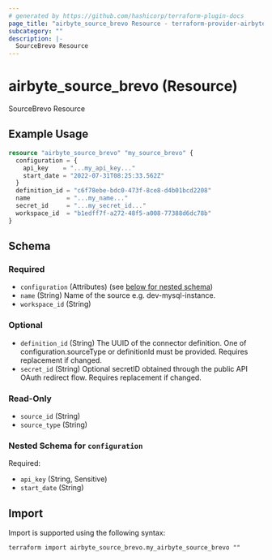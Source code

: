```yaml
---
# generated by https://github.com/hashicorp/terraform-plugin-docs
page_title: "airbyte_source_brevo Resource - terraform-provider-airbyte"
subcategory: ""
description: |-
  SourceBrevo Resource
---
```


# airbyte_source_brevo (Resource)

SourceBrevo Resource

## Example Usage

```terraform
resource "airbyte_source_brevo" "my_source_brevo" {
  configuration = {
    api_key    = "...my_api_key..."
    start_date = "2022-07-31T08:25:33.562Z"
  }
  definition_id = "c6f78ebe-bdc0-473f-8ce8-d4b01bcd2208"
  name          = "...my_name..."
  secret_id     = "...my_secret_id..."
  workspace_id  = "b1edff7f-a272-48f5-a008-77388d6dc78b"
}
```

<!-- schema generated by tfplugindocs -->
## Schema

### Required

- `configuration` (Attributes) (see [below for nested schema](#nestedatt--configuration))
- `name` (String) Name of the source e.g. dev-mysql-instance.
- `workspace_id` (String)

### Optional

- `definition_id` (String) The UUID of the connector definition. One of configuration.sourceType or definitionId must be provided. Requires replacement if changed.
- `secret_id` (String) Optional secretID obtained through the public API OAuth redirect flow. Requires replacement if changed.

### Read-Only

- `source_id` (String)
- `source_type` (String)

<a id="nestedatt--configuration"></a>
### Nested Schema for `configuration`

Required:

- `api_key` (String, Sensitive)
- `start_date` (String)

## Import

Import is supported using the following syntax:

```shell
terraform import airbyte_source_brevo.my_airbyte_source_brevo ""
```
